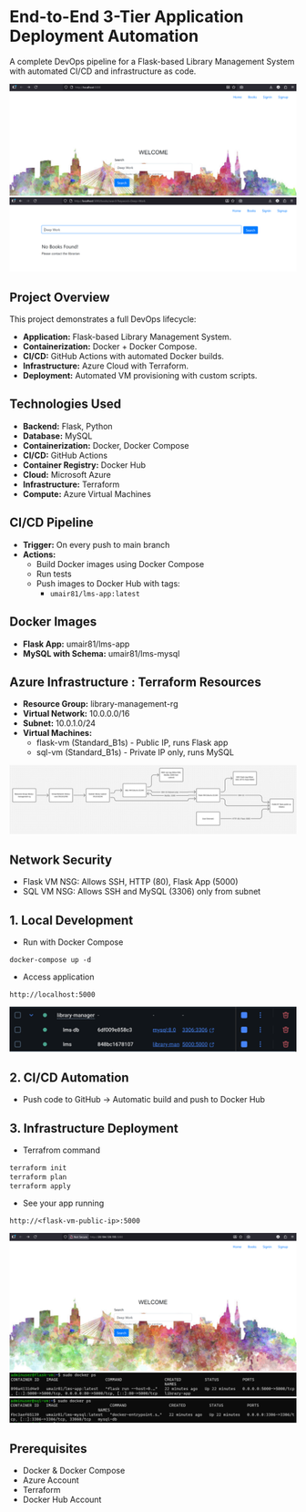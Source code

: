 # End-to-End 3-Tier Application Deployment Automation   
A complete DevOps pipeline for a Flask-based Library Management System with automated CI/CD and infrastructure as code.

![Libray Management App - Flask](./images/docker-test-flask.png)
![Libray Management App - Flask](./images/docker-test.png)


## Project Overview
This project demonstrates a full DevOps lifecycle:
- **Application:** Flask-based Library Management System.
- **Containerization:** Docker + Docker Compose.
- **CI/CD:** GitHub Actions with automated Docker builds.
- **Infrastructure:** Azure Cloud with Terraform.
- **Deployment:** Automated VM provisioning with custom scripts.

## Technologies Used
- **Backend:** Flask, Python
- **Database:** MySQL
- **Containerization:** Docker, Docker Compose
- **CI/CD:** GitHub Actions
- **Container Registry:** Docker Hub
- **Cloud:** Microsoft Azure
- **Infrastructure:** Terraform
- **Compute:** Azure Virtual Machines

## CI/CD Pipeline
- **Trigger:** On every push to main branch
- **Actions:** 
    - Build Docker images using Docker Compose
    - Run tests
    - Push images to Docker Hub with tags:
        - `umair81/lms-app:latest`

## Docker Images
- **Flask App:** umair81/lms-app
- **MySQL with Schema:** umair81/lms-mysql

## Azure Infrastructure : Terraform Resources
- **Resource Group:** library-management-rg
- **Virtual Network:** 10.0.0.0/16
- **Subnet:** 10.0.1.0/24
- **Virtual Machines:**
    - flask-vm (Standard_B1s) - Public IP, runs Flask app
    - sql-vm (Standard_B1s) - Private IP only, runs MySQL

![Terrafrom](./images/A1.png)

## Network Security
- Flask VM NSG: Allows SSH, HTTP (80), Flask App (5000)
- SQL VM NSG: Allows SSH and MySQL (3306) only from subnet

## 1. Local Development
- Run with Docker Compose
```
docker-compose up -d
```

- Access application
```
http://localhost:5000
```

![Docke](./images/Docker.png)

## 2. CI/CD Automation
- Push code to GitHub → Automatic build and push to Docker Hub

## 3. Infrastructure Deployment
- Terrafrom command 
```
terraform init
terraform plan
terraform apply
```
- See your app running 
```
http://<flask-vm-public-ip>:5000
```
![Azure](./images/Azure-Project-1.png)
![Azure](./images/Azure-Flask-1.png)
![Azure](./images/Azure-db-1.png)

## Prerequisites
- Docker & Docker Compose
- Azure Account
- Terraform
- Docker Hub Account